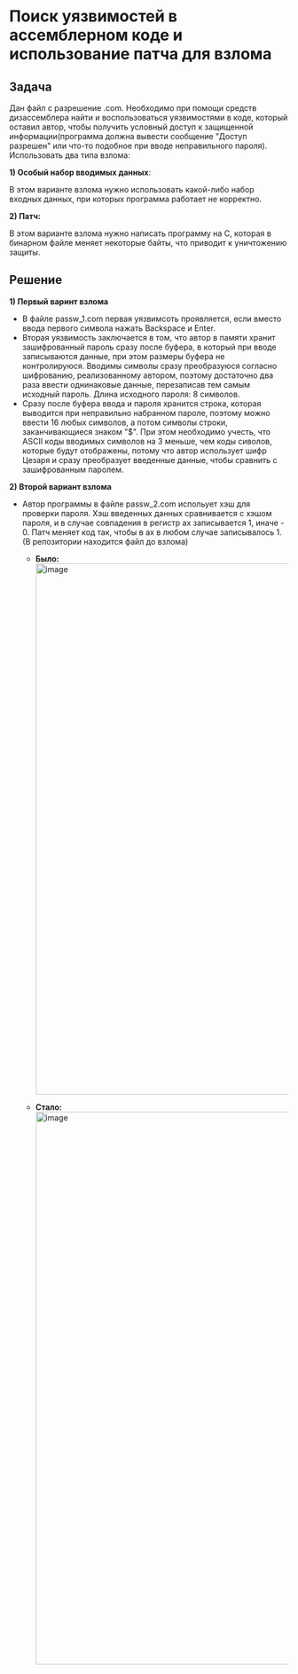 # Поиск уязвимостей в ассемблерном коде и использование патча для взлома

## Задача

Дан файл с разрешение .com.  Необходимо при помощи средств дизассемблера найти и воспользоваться уязвимостями в коде, который оставил автор, чтобы получить условный доступ к защищенной информации(программа должна вывести сообщение "Доступ разрешен" или что-то подобное при вводе неправильного пароля). Использовать два типа взлома:

**1) Особый набор вводимых данных**:

В этом варианте взлома нужно использовать какой-либо набор входных данных, при которых  программа работает не корректно.

**2) Патч:**

В этом варианте взлома нужно написать программу на C, которая в бинарном файле меняет некоторые байты, что приводит к уничтожению защиты.

## Решение

**1) Первый варинт взлома**

 - В файле passw_1.com первая уязвимсоть проявляется, если вместо ввода первого символа нажать Backspace и Enter.
 - Вторая уязвимость заключается в том, что автор в памяти хранит зашифрованный пароль сразу после буфера, в который при вводе записываются данные, при этом размеры буфера не контролируюся. Вводимы символы сразу преобразуюся согласно шифрованию, реализованному автором,  поэтому достаточно два раза ввести однинаковые данные, перезаписав тем самым исходный пароль. Длина исходного пароля: 8 символов.
 - Сразу после буфера ввода и пароля хранится строка, которая выводится при неправильно набранном пароле, поэтому можно ввести 16 любых символов, а потом символы строки, заканчивающиеся знаком "$". При этом необходимо учесть, что ASCII коды вводимых символов на 3 меньше, чем коды сиволов, которые будут отображены, потому что автор использует шифр Цезаря и сразу преобразует введенные данные, чтобы сравнить с зашифрованным паролем.

**2) Второй вариант взлома**

- Автор программы в файле passw_2.com испольует хэш для проверки пароля. Хэш введенных данных сравнивается с хэшом пароля, и в случае совпадения в регистр ax записывается 1, иначе - 0. Патч меняет код так, чтобы в ax в любом случае записывалось 1. (В репозитории находится файл до взлома)
  
  - **Было:**
    <img width="958" alt="image" src="https://github.com/1progwriter1/Patch/assets/112411575/f2adb71d-bb69-4b6a-9367-ab91c7c0267c">

  - **Стало:**
    <img width="997" alt="image" src="https://github.com/1progwriter1/Patch/assets/112411575/f1eb384d-9f66-4ee1-9243-043e93161650">


